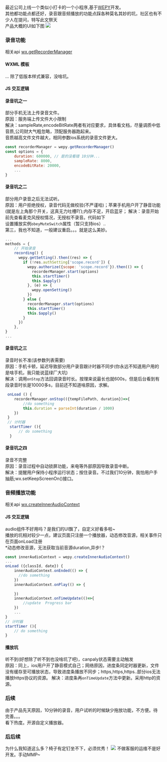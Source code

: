 最近公司上线一个类似小打卡的一个小程序,基于[WEPY](https://tencent.github.io/wepy/)开发。<br>
其他都功能点都还好，录音跟音频播放的功能点踩各种莫名其妙的坑，社区也有不少人在提问，特写此文祭天<br>
产品大概的UI如下图
![](https://user-gold-cdn.xitu.io/2018/5/11/1634e05446d4e647?w=1354&h=698&f=jpeg&s=124826)

### 录音功能 

相关api [wx.getRecorderManager](https://developers.weixin.qq.com/miniprogram/dev/api/getRecorderManager.html)

#### WXML 模板 <br>
... 除了低版本样式兼容，没啥坑。<br>
#### JS 交互逻辑

#### 录音坑之一
部分手机无法上传录音文件。<br>
原因：服务端上传文件大小限制<br>
解决：sampleRate,encodeBitRate两者有对应要求，具体看文档，尽量调质中低音质,公司财大气粗忽略，顶配服务器跑起来。<br>
音质越高文件文件越大，相同参数ios系统的录音文件更大。
```js
const recorderManager = wepy.getRecorderManager()
const options = {
    duration: 600000, // 是的没看错 10分钟...
    sampleRate: 8000,
    encodeBitRate: 20000,
    ...
}
```

#### 录音坑之二
部分用户录音之后无法试听。<br>
原因：用户拒绝授权，录音代码无做校验(不严谨哈)；苹果手机用户开了静音功能(就是左上角那个开关，这真无力吐槽吖);内存不足，开启蓝牙；
解决：录音开始前先查看麦克风授权情况，无授权不录音。代码如下<br>设置播放实例```obeyMuteSwitch```属性（暂只支持ios）..<br>第三，我也不知道，一般建议重启。。。就是这么美妙。
```js
...
methods = {
    // 开始录音
    recording() {
      wepy.getSetting().then((res) => {
        if (!res.authSetting['scope.record']) {
          wepy.authorize({scope: 'scope.record'}).then(() => {
            recorderManager.start(options)
            this.startTimer()
            this.$apply()
          }, (e) => {
            wepy.openSetting()
          })
        } else {
          recorderManager.start(options)
          this.startTimer()
          this.$apply()
        }
      })
    },
}
...
```
#### 录音坑之三
录音时长不准(该参数列表需要)<br>
原因：手机卡顿，延迟导致部分用户录音跟计时器不同步(你永远不知道用户用的是啥手机，我只能说蓝绿厂大坑)<br>
解决：调用```onStop```方法回调录音时长。按理来说最长也就600s，但是后台看到有段录音时长是10000多s，目前还不知道啥原因，求解。
```js
 onLoad () {
    recorderManager.onStop(({tempFilePath, duration})=>{
        //do something
        this.duration = parseInt(duration / 1000)
    }) 
 }
 // 计时器
  startTimer (){
      // do something
  }
```
#### 录音坑之四
录音不完整<br>
原因：录音过程中自动锁屏功能，来电等外部原因导致录音中断。<br>
解决：提醒用户保持小程序运行状态；按住录音。不过我们10分钟，我怕用户手抽筋;wx.setKeepScreenOn()接口。

### 音频播放功能 
相关api [wx.createInnerAudioContext](https://developers.weixin.qq.com/miniprogram/dev/api/createInnerAudioContext.html)

#### JS 交互逻辑
audio组件不好用吗？是我们的UI飘了，自定义好看多啦~<br>
播放的坑相对较少一点，建议页面只注册一个播放器，动态修改音源，相关事件只在页面onLoad注册<br>
*动态修改音源，无法获取当前音源duration,异步!？
```js
const innerAudioContext = wepy.createInnerAudioContext()
...
onLoad ({classId, date}) {
    innerAudioContext.onEnded(() => {
      //do something
    })
    innerAudioContext.onPlay(() => {
       
    })
    innerAudioContext.onTimeUpdate(()=>{
        //update  Progress bar
    })
    ...
}
// 计时器
startTimer (){
    // do something
}
```
#### 播放坑
听不到(好想除了听不到也没啥坑了吧)，canpaly状态需要主动触发<br>
原因：同上，ios用户开了静音模式自己；网络原因，进度条同定时器更新，文件没有缓存至可播放状态，导致进度条播放不同步；https,https,https..部分ios无法播放https协议的资源。
解决：进度条再```onTimeUpdate```方法中更新。采用http的资源。

### 后续
由于产品先天原因，10分钟的录音，用户试听的时候缺少拖放功能，不方便。待完善。。。<br>
看下热度。开源自定义播放器。

### 后后续
为什么我知道这么多？椅子有定钉坐不下，必须优秀！
![](https://user-gold-cdn.xitu.io/2018/5/11/1634e63c3b06174e?w=1188&h=2276&f=jpeg&s=313090)
不做客服的运维不是好开发。手动MMP~
